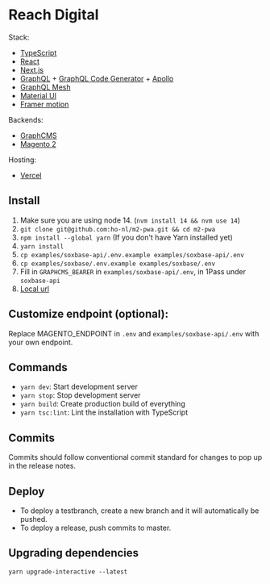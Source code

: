 # Reach Digital

Stack:

- [TypeScript](https://www.typescriptlang.org/)
- [React](https://reactjs.org/)
- [Next.js](https://nextjs.org/)
- [GraphQL](https://graphql.org/) +
  [GraphQL Code Generator](https://graphql-code-generator.com/) +
  [Apollo](https://www.apollographql.com/docs/react/)
- [GraphQL Mesh](https://graphql-mesh.com/)
- [Material UI](https://material-ui.com/)
- [Framer motion](https://www.framer.com/motion/)

Backends:

- [GraphCMS](https://graphcms.com/)
- [Magento 2](https://github.com/magento/magento2)

Hosting:

- [Vercel](https://vercel.com/reachdigital)

## Install

1. Make sure you are using node 14. (`nvm install 14 && nvm use 14`)
2. `git clone git@github.com:ho-nl/m2-pwa.git && cd m2-pwa`
3. `npm install --global yarn` (If you don't have Yarn installed yet)
4. `yarn install`
5. `cp examples/soxbase-api/.env.example examples/soxbase-api/.env`
6. `cp examples/soxbase/.env.example examples/soxbase/.env`
7. Fill in `GRAPHCMS_BEARER` in `examples/soxbase-api/.env`, in 1Pass under
   `soxbase-api`
8. [Local url](http://localhost:3000)

## Customize endpoint (optional):

Replace MAGENTO_ENDPOINT in `.env` and `examples/soxbase-api/.env` with your own
endpoint.

## Commands

- `yarn dev`: Start development server
- `yarn stop`: Stop development server
- `yarn build`: Create production build of everything
- `yarn tsc:lint`: Lint the installation with TypeScript

## Commits

Commits should follow conventional commit standard for changes to pop up in the
release notes.

## Deploy

- To deploy a testbranch, create a new branch and it will automatically be
  pushed.
- To deploy a release, push commits to master.

## Upgrading dependencies

`yarn upgrade-interactive --latest`
